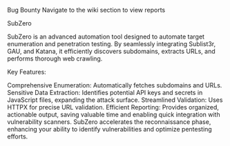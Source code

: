 Bug Bounty
Navigate to the wiki section to view reports

SubZero

SubZero is an advanced automation tool designed to automate target enumeration and penetration testing. By seamlessly integrating Sublist3r, GAU, and Katana, it efficiently discovers subdomains, extracts URLs, and performs thorough web crawling.

Key Features:

Comprehensive Enumeration: Automatically fetches subdomains and URLs.
Sensitive Data Extraction: Identifies potential API keys and secrets in JavaScript files, expanding the attack surface.
Streamlined Validation: Uses HTTPX for precise URL validation.
Efficient Reporting: Provides organized, actionable output, saving valuable time and enabling quick integration with vulnerability scanners.
SubZero accelerates the reconnaissance phase, enhancing your ability to identify vulnerabilities and optimize pentesting efforts.


